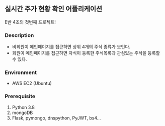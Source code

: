 ## 실시간 주가 현황 확인 어플리케이션

E반 4조의 첫번째 프로젝트!


### Description

- 비회원이 메인페이지를 접근하면 상위 4개의 주식 종류가 보인다.
- 회원이 메인페이지를 접근하면 자식이 등록한 주식목록과 관심있는 주식을 등록할 수 있다.

### Environment

- AWS EC2 (Ubuntu)

### Prerequisite

 1. Python 3.8
 2. mongoDB
 3. Flask, pymongo, dnspython, PyJWT, bs4...

  <!-- ### Usage -->


